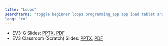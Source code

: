 ```yaml
---
title: "Loops"
searchterms: "toggle beginner loops programming_app app ipad tablet android"
lang: "ro"
---
```

 <ul>
 <li class="ng-binding">EV3-G Slides:
 <a href="ProgrammingLessons/beginner/Loops (rom).pptx">PPTX</a>,
 <a href="ProgrammingLessons/beginner/Loops (rom).pdf">PDF</a>
 </li>
 <li class="ng-binding">EV3 Classroom (Scratch) Slides:
 <a href="ProgrammingLessons/beginner/scratch-Loops (rom).pptx">PPTX</a>,
 <a href="ProgrammingLessons/beginner/scratch-Loops (rom).pdf">PDF</a>
 </li>
 </ul>
